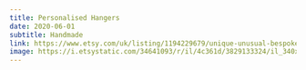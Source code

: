 ```yaml
---
title: Personalised Hangers
date: 2020-06-01
subtitle: Handmade
link: https://www.etsy.com/uk/listing/1194229679/unique-unusual-bespoke-luxury
image: https://i.etsystatic.com/34641093/r/il/4c361d/3829133324/il_340x270.3829133324_bcq9.jpg
---
```

